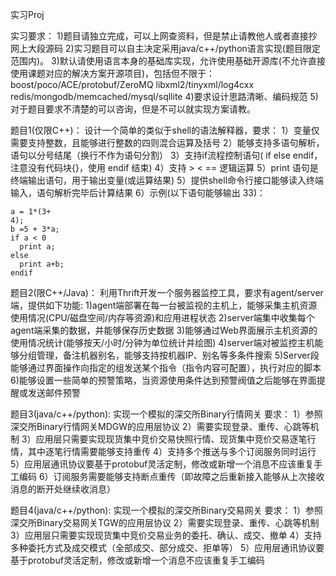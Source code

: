 实习Proj

实习要求：
1)题目请独立完成，可以上网查资料，但是禁止请教他人或者直接抄网上大段源码
2)实习题目可以自主决定采用java/c++/python语言实现(题目限定范围内)。
3)默认请使用语言本身的基础库实现，允许使用基础开源库(不允许直接使用课题对应的解决方案开源项目)，包括但不限于：
  boost/poco/ACE/protobuf/ZeroMQ
  libxml2/tinyxml/log4cxx
  redis/mongodb/memcached/mysql/sqllite
4)要求设计思路清晰、编码规范
5)对于题目要求不清楚的可以咨询，但是不可以就实现方案请教。


题目1(仅限C++)：
    设计一个简单的类似于shell的语法解释器，要求：
    1）变量仅需要支持整数，且能够进行整数的四则混合运算及括号
    2）能够支持多语句解析，语句以分号结尾（换行不作为语句分割）
    3）支持if流程控制语句( if else endif，注意没有代码块{}，使用 endif 结束)
    4）支持 > < == 逻辑运算
    5）print 语句是终端输出语句，用于输出变量(或运算结果)
    5）提供shell命令行接口能够读入终端输入，语句解析完毕后计算结果
    6）示例(以下语句能够输出 33)：
    
    a = 1*(3+
    4);
    b =5 + 3*a;
    if a < 0 
      print a;
    else
      print a+b;
    endif


题目2(限C++/Java)：
    利用Thrift开发一个服务器监控工具，要求有agent/server端，提供如下功能:
    1)agent端部署在每一台被监视的主机上，能够采集主机资源使用情况(CPU/磁盘空间/内存等资源)和应用进程状态
    2)server端集中收集每个agent端采集的数据，并能够保存历史数据
	3)能够通过Web界面展示主机资源的使用情况统计(能够按天/小时/分钟为单位统计并绘图)
    4)server端对被监控主机能够分组管理，备注机器别名，能够支持按机器IP、别名等多条件搜索
    5)Server段能够通过界面操作向指定的组发送某个指令（指令内容可配置），执行对应的脚本
    6)能够设置一些简单的预警策略，当资源使用条件达到预警阀值之后能够在界面提醒或发送邮件预警
	  
  
题目3(java/c++/python): 
   实现一个模拟的深交所Binary行情网关
要求：
  1）参照深交所Binary行情网关MDGW的应用层协议
  2）需要实现登录、重传、心跳等机制
  3）应用层只需要实现现货集中竞价交易快照行情、现货集中竞价交易逐笔行情，其中逐笔行情需要能够支持重传
  4）支持多个推送与多个订阅服务同时运行
  5）应用层通讯协议要基于protobuf灵活定制，修改或新增一个消息不应该重复手工编码
  6）订阅服务需要能够支持断点重传（即故障之后重新接入能够从上次接收消息的断开处继续收消息）
  
题目4(java/c++/python): 
   实现一个模拟的深交所Binary交易网关
要求：
  1）参照深交所Binary交易网关TGW的应用层协议
  2）需要实现登录、重传、心跳等机制
  3）应用层只需要实现现货集中竞价交易业务的委托、确认、成交、撤单
  4）支持多种委托方式及成交模式（全部成交、部分成交、拒单等）
  5）应用层通讯协议要基于protobuf灵活定制，修改或新增一个消息不应该重复手工编码